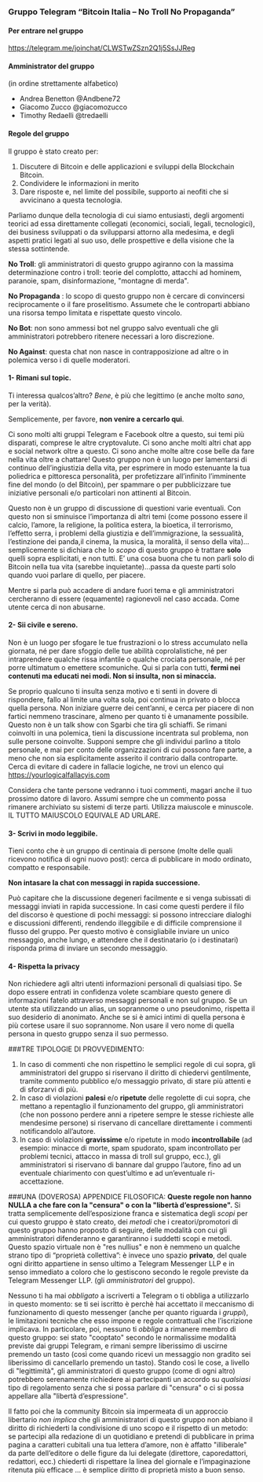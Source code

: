 ### Gruppo Telegram “Bitcoin Italia – No Troll No Propaganda” 
#### Per entrare nel gruppo
https://telegram.me/joinchat/CLWSTwZSzn2Q1j5SsJJReg
#### Amministrator del gruppo
(in ordine strettamente alfabetico)
  * Andrea Benetton @Andbene72
  * Giacomo Zucco @giacomozucco
  * Timothy Redaelli @tredaelli

#### Regole del gruppo
Il gruppo è stato creato per:
  1. Discutere di Bitcoin e delle applicazioni e sviluppi della Blockchain Bitcoin.
  2. Condividere le informazioni in merito
  3. Dare risposte e, nel limite del possibile, supporto ai neofiti che si avvicinano a questa tecnologia.

Parliamo dunque della tecnologia di cui siamo entusiasti, degli argomenti teorici ad essa direttamente collegati (economici, sociali, legali, tecnologici), dei business sviluppati o da svilupparsi attorno alla medesima,  e degli aspetti pratici legati al suo uso, delle prospettive e della visione che la stessa sottintende.

**No Troll**: gli amministratori di questo gruppo agiranno con la massima determinazione contro i troll: teorie del complotto, attacchi ad hominem, paranoie, spam, disinformazione, "montagne di merda".

**No Propaganda** : lo scopo di questo gruppo non è cercare di convincersi reciprocamente o il fare proselitismo. Assumete che le controparti abbiano una risorsa tempo limitata e rispettate questo vincolo. 

**No Bot**: non sono ammessi bot nel gruppo salvo eventuali che gli amministratori potrebbero ritenere necessari a loro discrezione.

**No Against**: questa chat non nasce in contrapposizione ad altre o in polemica verso i di quelle moderatori. 

#### 1- Rimani sul topic. 

Ti interessa qualcos’altro? *Bene*, è più che legittimo (e anche molto *sano*, per la verità).

Semplicemente, per favore, **non venire a cercarlo qui**.

Ci sono molti alti gruppi Telegram e Facebook  oltre a questo, sui temi più disparati, comprese le altre cryptovalute. Ci sono anche molti altri chat app e social network oltre a questo. Ci sono anche molte altre cose belle da fare nella vita oltre a chattare! Questo gruppo non è un luogo per lamentarsi di continuo dell’ingiustizia della vita, per esprimere in modo estenuante la tua poliedrica e pittoresca personalità, per profetizzare all’infinito l’imminente fine del mondo (o del Bitcoin), per spammare o per pubblicizzare tue iniziative personali e/o particolari non attinenti al Bitcoin. 

Questo non è un gruppo di discussione di questioni varie eventuali. Con questo non si sminuisce l’importanza di altri temi (come possono essere il calcio, l’amore, la religione, la politica estera, la bioetica, il terrorismo, l’effetto serra, i problemi della giustizia e dell’immigrazione, la sessualità, l’estinzione dei panda,il cinema, la musica, la moralità, il senso della vita)... semplicemente si dichiara che lo *scopo* di questo gruppo è trattare **solo** quelli sopra esplicitati, e non tutti. E’ una cosa buona che tu non parli solo di Bitcoin nella tua vita (sarebbe inquietante)...passa da queste parti solo quando vuoi parlare di quello, per piacere. 

Mentre si parla può accadere di andare fuori tema e gli amministratori cercheranno di essere (equamente) ragionevoli nel caso accada. Come utente cerca di non abusarne.

#### 2- Sii civile e sereno.
Non è un luogo per sfogare le tue frustrazioni o lo stress accumulato nella giornata, né per dare sfoggio delle tue abilità coprolalistiche, né per intraprendere qualche rissa infantile o qualche crociata personale, né per porre ultimatum o emettere scomuniche. Qui si parla con tutti, **fermi nei contenuti ma educati nei modi. Non si insulta, non si minaccia.** 

Se proprio qualcuno ti insulta senza motivo e ti senti in dovere di rispondere, fallo al limite una volta sola, poi continua in privato o blocca quella persona. Non iniziare guerre dei cent’anni, e cerca per piacere di non fartici nemmeno trascinare, almeno per quanto ti è umanamente possibile. Questo non è un talk show con Sgarbi che tira gli schiaffi. Se rimani coinvolti in una polemica, tieni la discussione incentrata sul problema, non sulle persone coinvolte. Supponi sempre che gli individui parlino a titolo personale, e mai per conto delle organizzazioni di cui possono fare parte, a meno che non sia esplicitamente asserito il contrario dalla controparte. Cerca di evitare di cadere in fallacie logiche, ne trovi un elenco qui https://yourlogicalfallacyis.com

Considera che tante persone vedranno i tuoi commenti, magari anche il tuo prossimo datore di lavoro. Assumi sempre che un commento possa rimanere archiviato su sistemi di terze parti. Utilizza maiuscole e minuscole. IL TUTTO MAIUSCOLO EQUIVALE AD URLARE.

#### 3- Scrivi in modo leggibile.
Tieni conto che è un gruppo di centinaia di persone (molte delle quali ricevono notifica di ogni nuovo post): cerca di pubblicare in modo ordinato, compatto e responsabile. 

**Non intasare la chat con messaggi in rapida successione.**

Può capitare che la discussione degeneri facilmente e si venga subissati di messaggi inviati in rapida successione. In casi come questi perdere il filo del discorso è questione di pochi messaggi: si possono intrecciare dialoghi e discussioni differenti, rendendo illeggibile e di difficile comprensione il flusso del gruppo. Per questo motivo è consigliabile inviare un unico messaggio, anche lungo, e attendere che il destinatario (o i destinatari) risponda prima di inviare un secondo messaggio.

#### 4- Rispetta la privacy
Non richiedere agli altri utenti informazioni personali di qualsiasi tipo. Se dopo essere entrati in confidenza volete scambiare questo genere di informazioni fatelo attraverso messaggi personali e non sul gruppo.
Se un utente sta utilizzando un alias, un soprannome o uno pseudonimo, rispetta il suo desiderio di anonimato. Anche se si è amici intimi di quella persona è più cortese usare il suo soprannome. Non usare il vero nome di quella persona in questo gruppo senza il suo permesso.

###TRE TIPOLOGIE DI PROVVEDIMENTO:
1. In caso di commenti che non rispettino le semplici regole di cui sopra, gli amministratori del gruppo si riservano il diritto di chiedervi gentilmente, tramite commento pubblico e/o messaggio privato, di stare più attenti e di sforzarvi di più.
2. In caso di violazioni **palesi** e/o **ripetute** delle regolette di cui sopra, che mettano a repentaglio il funzionamento del gruppo, gli amministratori (che non possono perdere anni a ripetere sempre le stesse richieste alle mendesime persone) si riservano di cancellare direttamente i commenti notificandolo all’autore.
3. In caso di violazioni **gravissime** e/o ripetute in modo **incontrollabile** (ad esempio: minacce di morte, spam spudorato, spam incontrollato per problemi tecnici, attacco in massa di troll sul gruppo, ecc.), gli amministratori si riservano di bannare dal gruppo l’autore, fino ad un eventuale chiarimento con quest’ultimo e ad un’eventuale ri-accettazione.

###UNA (DOVEROSA) APPENDICE FILOSOFICA:
**Queste regole non hanno NULLA a che fare con la "censura" o con la "libertà d’espressione".**
Si tratta semplicemente dell’esposizione franca e sistematica degli *scopi* per cui questo gruppo è stato creato, dei *metodi* che i creatori/promotori di questo gruppo hanno proposto di seguire, delle modalità con cui gli amministratori difenderanno e garantiranno i suddetti scopi e metodi. Questo spazio virtuale non è "res nullius" e non è nemmeno un qualche strano tipo di “proprietà collettiva”: è invece uno spazio **privato**, del quale ogni diritto appartiene in senso ultimo a Telegram Messenger LLP e in senso immediato a coloro che lo gestiscono secondo le regole previste da Telegram Messenger LLP. (gli *amministratori* del gruppo). 

Nessuno ti ha mai *obbligato* a iscriverti a Telegram o ti obbliga a utilizzarlo in questo momento: se ti sei iscritto è perchè hai accettato il meccanismo di funzionamento di questo messenger (anche per quanto riguarda i *gruppi*), le limitazioni tecniche che esso impone e regole contrattuali che l’iscrizione implicava. In particolare, poi, nessuno ti *obbliga* a rimanere membro di questo gruppo: sei stato "cooptato" secondo le normalissime modalità previste dai gruppi Telegram, e rimani sempre liberissimo di uscirne premendo un tasto (così come quando ricevi un messaggio non gradito sei liberissimo di cancellarlo premendo un tasto). Stando così le cose, a livello di "legittimità", gli amministratori di questo gruppo (come di ogni altro) potrebbero serenamente richiedere ai partecipanti un accordo su *qualsiasi* tipo di regolamento senza che si possa parlare di "censura" o ci si possa appellare alla "libertà d’espressione". 

Il fatto poi che la community Bitcoin sia impermeata di un approccio libertario *non implica* che gli amministratori di questo gruppo non abbiano il diritto di richiederti la condivisione di uno scopo e il rispetto di un metodo: se partecipi alla redazione di un quotidiano e pretendi di pubblicare in prima pagina a caratteri cubitali una tua lettera d’amore, non è affatto "illiberale" da parte dell’editore o delle figure da lui delegate (direttore, caporedattori, redattori, ecc.) chiederti di rispettare la linea del giornale e l’impaginazione ritenuta più efficace ... è semplice diritto di proprietà misto a buon senso.
